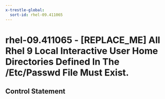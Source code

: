 ```yaml
---
x-trestle-global:
  sort-id: rhel-09.411065
---
```


# rhel-09.411065 - \[REPLACE_ME\] All Rhel 9 Local Interactive User Home Directories Defined In The /Etc/Passwd File Must Exist.

## Control Statement
